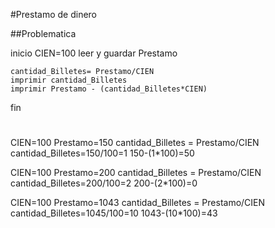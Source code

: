 #Prestamo de dinero

##Problematica 

inicio
    CIEN=100
    leer y guardar Prestamo
      
    cantidad_Billetes= Prestamo/CIEN
    imprimir cantidad_Billetes
    imprimir Prestamo - (cantidad_Billetes*CIEN)

fin

#
CIEN=100
Prestamo=150
cantidad_Billetes = Prestamo/CIEN
cantidad_Billetes=150/100=1
150-(1*100)=50

CIEN=100
Prestamo=200
cantidad_Billetes = Prestamo/CIEN
cantidad_Billetes=200/100=2
200-(2*100)=0

CIEN=100
Prestamo=1043
cantidad_Billetes = Prestamo/CIEN
cantidad_Billetes=1045/100=10
1043-(10*100)=43  